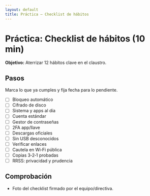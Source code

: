 ```yaml
---
layout: default
title: Práctica — Checklist de hábitos
---
```


# Práctica: Checklist de hábitos (10 min)

**Objetivo:** Aterrizar 12 hábitos clave en el claustro.

## Pasos
Marca lo que ya cumples y fija fecha para lo pendiente.

- [ ] Bloqueo automático
- [ ] Cifrado de disco
- [ ] Sistema y apps al día
- [ ] Cuenta estándar
- [ ] Gestor de contraseñas
- [ ] 2FA app/llave
- [ ] Descargas oficiales
- [ ] Sin USB desconocidos
- [ ] Verificar enlaces
- [ ] Cautela en Wi‑Fi pública
- [ ] Copias 3‑2‑1 probadas
- [ ] RRSS: privacidad y prudencia

## Comprobación
- Foto del checklist firmado por el equipo/directiva.
